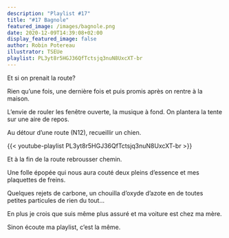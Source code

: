 ```yaml
---
description: "Playlist #17"
title: "#17 Bagnole"
featured_image: /images/bagnole.png
date: 2020-12-09T14:39:08+02:00
display_featured_image: false
author: Robin Potereau
illustrator: TSEUe
playlist: PL3yt8r5HGJ36QfTctsjq3nuN8UxcXT-br
---
```

Et si on prenait la route? 

Rien qu’une fois, une dernière fois et puis promis après on rentre à la maison.

L’envie de rouler les fenêtre ouverte, la musique à fond. On plantera la tente sur une aire de repos. 

Au détour d’une route (N12), recueillir un chien. 

{{< youtube-playlist PL3yt8r5HGJ36QfTctsjq3nuN8UxcXT-br >}}

Et à la fin de la route rebrousser chemin. 

Une folle épopée qui nous aura couté deux pleins d’essence et mes plaquettes de freins. 

Quelques rejets de carbone, un chouilla d’oxyde d’azote en de toutes petites particules de rien du tout… 

En plus je crois que suis même plus assuré et ma voiture est chez ma mère. 

Sinon écoute ma playlist, c’est la même.